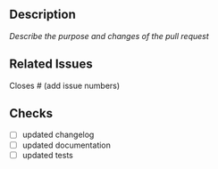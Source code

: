 ## Description

_Describe the purpose and changes of the pull request_

## Related Issues

Closes # (add issue numbers)

## Checks

- [ ] updated changelog
- [ ] updated documentation
- [ ] updated tests
